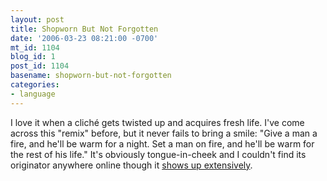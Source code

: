 ```yaml
---
layout: post
title: Shopworn But Not Forgotten
date: '2006-03-23 08:21:00 -0700'
mt_id: 1104
blog_id: 1
post_id: 1104
basename: shopworn-but-not-forgotten
categories:
- language
---
```

<p>I love it when a clich&#xE9; gets twisted up and acquires fresh life. I've come across this "remix" before, but it never fails to bring a smile: "Give a man a fire, and he'll be warm for a night. Set a man on fire, and he'll be warm for the rest of his life." It's obviously tongue-in-cheek and I couldn't find its originator anywhere online though it <a href="http://www.google.com/search?q=%22Give%20a%20man%20a%20fire%2C%20and%20he'll%20be%20warm%20for%20a%20night.%20Set%20a%20man%20on%20fire%2C%20and%20he'll%20be%20warm%20for%20the%20rest%20of%20his%20life.%22">shows up extensively</a>.</p>
